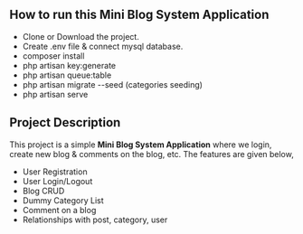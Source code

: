 ## How to run this **Mini Blog System Application** 
* Clone or Download the project.
* Create .env file & connect mysql database.
* composer install
* php artisan key:generate
* php artisan queue:table
* php artisan migrate --seed (categories seeding)
* php artisan serve

## Project Description
This project is a simple **Mini Blog System Application** where we login, create new blog & comments on the blog, etc. The features are given below,
* User Registration
* User Login/Logout
* Blog CRUD
* Dummy Category List
* Comment on a blog
* Relationships with post, category, user
